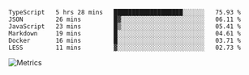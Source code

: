 <!--START_SECTION:waka-->

```text
TypeScript   5 hrs 28 mins   ███████████████████░░░░░░   75.93 %
JSON         26 mins         █▓░░░░░░░░░░░░░░░░░░░░░░░   06.11 %
JavaScript   23 mins         █▒░░░░░░░░░░░░░░░░░░░░░░░   05.41 %
Markdown     19 mins         █░░░░░░░░░░░░░░░░░░░░░░░░   04.61 %
Docker       16 mins         █░░░░░░░░░░░░░░░░░░░░░░░░   03.71 %
LESS         11 mins         ▓░░░░░░░░░░░░░░░░░░░░░░░░   02.73 %
```

<!--END_SECTION:waka-->

![Metrics](https://metrics.lecoq.io/TachibanaKimika?template=classic&base.activity=0&base.community=0&base.repositories=0&languages=1&isocalendar=1&isocalendar.duration=half-year&languages.limit=8&languages.sections=most-used&languages.colors=github&languages.threshold=0%25&languages.indepth=false&languages.recent.load=300&languages.recent.days=14&config.timezone=Asia%2FShanghai)
